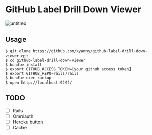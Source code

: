 GitHub Label Drill Down Viewer
==============================

![untitled](https://cloud.githubusercontent.com/assets/10515/13645286/9c70a83c-e66d-11e5-9b66-a211d7a266da.gif)

Usage
-----

```
$ git clone https://github.com/kyanny/github-label-drill-down-viewer.git
$ cd github-label-drill-down-viewer
$ bundle install
$ export GITHUB_ACCESS_TOKEN=[your github access token]
$ export GITHUB_REPO=rails/rails
$ bundle exec rackup
$ open http://localhost:9292/
```

TODO
----

- [ ] Rails
- [ ] Omniauth
- [ ] Heroku button
- [ ] Cache
